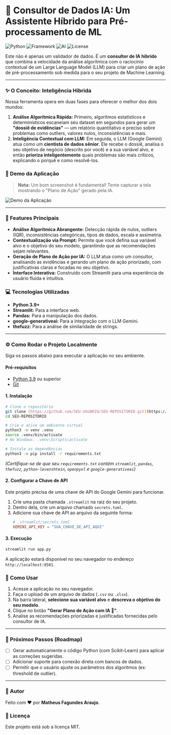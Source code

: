 # 🧠 Consultor de Dados IA: Um Assistente Híbrido para Pré-processamento de ML

![Python](https://img.shields.io/badge/Python-3.9%2B-blue.svg)
![Framework](https://img.shields.io/badge/Framework-Streamlit-red.svg)
![AI](https://img.shields.io/badge/AI-Google%20Gemini-purple.svg)
![License](https://img.shields.io/badge/License-MIT-yellow.svg)

Este não é apenas um validador de dados. É um **consultor de IA híbrido** que combina a velocidade da análise algorítmica com o raciocínio contextual de um Large Language Model (LLM) para criar um plano de ação de pré-processamento sob medida para o seu projeto de Machine Learning.

---

### ✨ O Conceito: Inteligência Híbrida

Nossa ferramenta opera em duas fases para oferecer o melhor dos dois mundos:

1.  **Análise Algorítmica Rápida:** Primeiro, algoritmos estatísticos e determinísticos escaneiam seu dataset em segundos para gerar um **"dossiê de evidências"** — um relatório quantitativo e preciso sobre problemas como outliers, valores nulos, inconsistências e mais.
2.  **Inteligência Contextual com LLM:** Em seguida, o LLM (Google Gemini) atua como um **cientista de dados sênior**. Ele recebe o dossiê, analisa o seu objetivo de negócio (descrito por você) e a sua variável alvo, e então **prioriza inteligentemente** quais problemas são mais críticos, explicando o porquê e como resolvê-los.

### 📸 Demo da Aplicação

> **Nota:** Um bom screenshot é fundamental! Tente capturar a tela mostrando o "Plano de Ação" gerado pela IA.

![Demo da Aplicação](URL_DA_SUA_IMAGEM_AQUI.png)

---

### 🚀 Features Principais

* **Análise Algorítmica Abrangente:** Detecção rápida de nulos, outliers (IQR), inconsistências categóricas, tipos de dados, escala e assimetria.
* **Contextualização via Prompt:** Permite que você defina sua variável alvo e o objetivo do seu modelo, garantindo que as recomendações sejam relevantes.
* **Geração de Plano de Ação por IA:** O LLM atua como um consultor, analisando as evidências e gerando um plano de ação priorizado, com justificativas claras e focadas no seu objetivo.
* **Interface Interativa:** Construído com Streamlit para uma experiência de usuário fluida e intuitiva.

### 💻 Tecnologias Utilizadas

* **Python 3.9+**
* **Streamlit:** Para a interface web.
* **Pandas:** Para a manipulação dos dados.
* **google-generativeai:** Para a integração com o LLM Gemini.
* **thefuzz:** Para a análise de similaridade de strings.

---

### ⚙️ Como Rodar o Projeto Localmente

Siga os passos abaixo para executar a aplicação no seu ambiente.

#### Pré-requisitos

* [Python 3.9](https://www.python.org/downloads/) ou superior
* [Git](https://git-scm.com/downloads)

#### 1. Instalação

```bash
# Clone o repositório
git clone [https://github.com/SEU-USUARIO/SEU-REPOSITORIO.git](https://github.com/SEU-USUARIO/SEU-REPOSITORIO.git)
cd SEU-REPOSITORIO

# Crie e ative um ambiente virtual
python3 -m venv .venv
source .venv/bin/activate
# No Windows: .venv\Scripts\activate

# Instale as dependências
python3 -m pip install -r requirements.txt
```
*(Certifique-se de que seu `requirements.txt` contém `streamlit`, `pandas`, `thefuzz`, `python-levenshtein`, `openpyxl` e `google-generativeai`)*

#### 2. Configurar a Chave de API

Este projeto precisa de uma chave de API do Google Gemini para funcionar.

1.  Crie uma pasta chamada `.streamlit` na raiz do seu projeto.
2.  Dentro dela, crie um arquivo chamado `secrets.toml`.
3.  Adicione sua chave de API ao arquivo da seguinte forma:
    ```toml
    # .streamlit/secrets.toml
    GEMINI_API_KEY = "SUA_CHAVE_DE_API_AQUI"
    ```

#### 3. Execução

```bash
streamlit run app.py
```
A aplicação estará disponível no seu navegador no endereço `http://localhost:8501`.

### 📝 Como Usar

1.  Acesse a aplicação no seu navegador.
2.  Faça o upload de um arquivo de dados (`.csv` ou `.xlsx`).
3.  Na barra lateral, **selecione sua variável alvo** e **descreva o objetivo do seu modelo**.
4.  Clique no botão **"Gerar Plano de Ação com IA 🧠"**.
5.  Analise as recomendações priorizadas e justificadas fornecidas pelo consultor de IA.

---

### 🔮 Próximos Passos (Roadmap)

- [ ] Gerar automaticamente o código Python (com Scikit-Learn) para aplicar as correções sugeridas.
- [ ] Adicionar suporte para conexão direta com bancos de dados.
- [ ] Permitir que o usuário ajuste os parâmetros dos algoritmos (ex: threshold de outlier).

---

### 👤 Autor

Feito com ❤️ por **Matheus Fagundes Araujo**.

### 📜 Licença

Este projeto está sob a licença MIT.